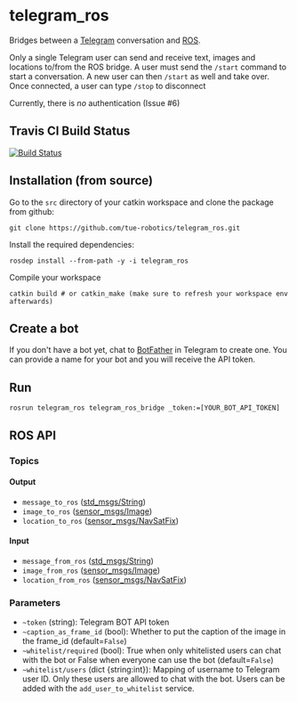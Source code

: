 # telegram_ros

Bridges between a [Telegram](https://telegram.org/) conversation and [ROS](http://ros.org).

Only a single Telegram user can send and receive text, images and locations to/from the ROS bridge.
A user must send the `/start` command to start a conversation. A new user can then `/start` as well and take over.
Once connected, a user can type `/stop` to disconnect

Currently, there is *no* authentication (Issue #6)

## Travis CI Build Status

[![Build Status](https://travis-ci.org/tue-robotics/telegram_ros.svg)](https://travis-ci.org/tue-robotics/telegram_ros)

## Installation (from source)

Go to the `src` directory of your catkin workspace and clone the package from github:

    git clone https://github.com/tue-robotics/telegram_ros.git
    
Install the required dependencies:

    rosdep install --from-path -y -i telegram_ros
    
Compile your workspace

    catkin build # or catkin_make (make sure to refresh your workspace env afterwards)

## Create a bot

If you don't have a bot yet, chat to [BotFather](https://core.telegram.org/bots#6-botfather) in Telegram to create one. You can provide a name for your bot and you will receive the API token. 

## Run

    rosrun telegram_ros telegram_ros_bridge _token:=[YOUR_BOT_API_TOKEN]

## ROS API

### Topics

#### Output

- `message_to_ros` ([std_msgs/String](http://docs.ros.org/api/std_msgs/html/msg/String.html))
- `image_to_ros` ([sensor_msgs/Image](http://docs.ros.org/api/sensor_msgs/html/msg/Image.html))
- `location_to_ros` ([sensor_msgs/NavSatFix](http://docs.ros.org/api/sensor_msgs/html/msg/NavSatFix.html))

#### Input

- `message_from_ros` ([std_msgs/String](http://docs.ros.org/api/std_msgs/html/msg/String.html))
- `image_from_ros` ([sensor_msgs/Image](http://docs.ros.org/api/sensor_msgs/html/msg/Image.html))
- `location_from_ros` ([sensor_msgs/NavSatFix](http://docs.ros.org/api/sensor_msgs/html/msg/NavSatFix.html))

### Parameters

- `~token` (string): Telegram BOT API token
- `~caption_as_frame_id` (bool): Whether to put the caption of the image in the frame_id (default=`False`)
- `~whitelist/required` (bool): True when only whitelisted users can chat with the bot or False when everyone can use the bot (default=`False`)
- `~whitelist/users` (dict {string:int}): Mapping of username to Telegram user ID. Only these users are allowed to chat with the bot. 
    Users can be added with the `add_user_to_whitelist` service.
